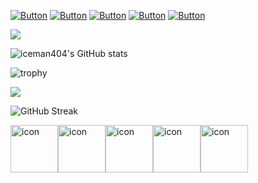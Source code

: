 
 [![Button](https://img.shields.io/badge/About-Me-008491)](https://github.com/iceman404/iceman404/blob/main/AboutMe.md) [![Button](https://img.shields.io/badge/Technical-Skills-910083)](https://github.com/iceman404/iceman404/blob/main/TechnicalSkills.md) [![Button](https://img.shields.io/badge/My-Strengths-910c00)](https://github.com/iceman404/iceman404/blob/main/MyStrengths.md) [![Button](https://img.shields.io/badge/Let's-Connect-00910d)](https://github.com/iceman404/iceman404/blob/main/LetsConnect.md) [![Button](https://img.shields.io/badge/Happy-Coding-003b91)](https://github.com/iceman404)
<!--
## 📚 Open Source Contributions
I'm an active contributor to the open-source community and believe in the importance of giving back. You'll find some of my contributions and projects here on GitHub.
--->
<!---
iceman404/iceman404 is a ✨ special ✨ repository because its `README.md` (this file) appears on your GitHub profile.
You can click the Preview link to take a look at your changes.
`Happy coding! ✨` 
--->

![](https://komarev.com/ghpvc/?username=your-github-username&style=flat-square&#008597)

![iceman404's GitHub stats](https://github-readme-stats.vercel.app/api?username=iceman404&show_icons=true&theme=gruvbox_light)

![trophy](https://github-profile-trophy.vercel.app/?username=iceman404&theme=gruvbox)

![](https://activity-graph.herokuapp.com/graph?username=iceman404)

![GitHub Streak](https://github-readme-streak-stats.herokuapp.com/?user=iceman404)

<div style="display: flex; align-items: flex-start;"><img src="https://techstack-generator.vercel.app/github-icon.svg" alt="icon" width="76" height="76" /><img src="https://techstack-generator.vercel.app/python-icon.svg" alt="icon" width="76" height="76" /><img src="https://techstack-generator.vercel.app/cpp-icon.svg" alt="icon" width="76" height="76" /><img src="https://techstack-generator.vercel.app/mysql-icon.svg" alt="icon" width="76" height="76" /><img src="https://techstack-generator.vercel.app/java-icon.svg" alt="icon" width="76" height="76" /></div>

